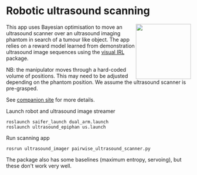 # Robotic ultrasound scanning

<img align="right" alt="" src="https://github.com/ipab-rad/saifer-surgery/blob/master/docs/images/scan.gif" width="150"/>

This app uses Bayesian optimisation to move an ultrasound scanner over an ultrasound imaging phantom in search of a tumour like object.
The app relies on a reward model learned from demonstration ultrasound image sequences using the [visual IRL](https://github.com/ipab-rad/visual_irl/tree/4bd514caab754971353f7e77a481f564f747c311) package. 

NB: the manipulator moves through a hard-coded volume of positions. This may need to be adjusted depending on the phantom position. We assume the ultrasound scanner is pre-grasped.


See [companion site](https://sites.google.com/view/ultrasound-scanner) for more details.

Launch robot and ultrasound image streamer
```
roslaunch saifer_launch dual_arm.launch
roslaunch ultrasound_epiphan us.launch
```

Run scanning app
```
rosrun ultrasound_imager pairwise_ultrasound_scanner.py
```

The package also has some baselines (maximum entropy, servoing), but these don't work very well.
